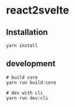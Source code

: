 # react2svelte

## Installation

```
yarn install
```

## development

```
# build core
yarn run build:core

# dev with cli
yarn run dev:cli
```
